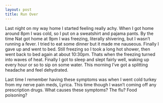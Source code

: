 ```yaml
---
layout: post
title: Run Over
---
```


Last night on my way home I started feeling really achy. When I got home
around 8pm I was cold, so I put on a sweatshirt and pajama pants. By the
time Nat got home at 9pm I was freezing, literally shivering, but I
wasn’t running a fever. I tried to eat some dinner but it made me
nauseous. Finally I gave up and went to bed. Still freezing so I took a
long hot shower, then went back to bed again at about 10:30pm. Thats
when the freezing turned into waves of heat. Finally I got to sleep and
slept fairly well, waking up every hour or so to sip on some water. This
morning I’ve got a splitting headache and feel dehydrated.

Last time I remember having these symptoms was when I went cold turkey
from my nerve pain meds, Lyrica. This time though I wasn’t coming off
any prescription drugs. What causes these symptoms? The flu? Food
poisoning?
